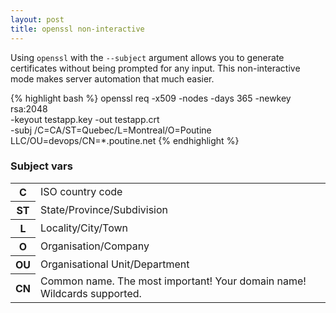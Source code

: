 ```yaml
---
layout: post
title: openssl non-interactive
---
```


Using `openssl` with the `--subject` argument allows you to generate certificates
without being prompted for any input. This non-interactive mode makes server
automation that much easier.

{% highlight bash %}
openssl req -x509 -nodes -days 365 -newkey rsa:2048 \
-keyout testapp.key -out testapp.crt \
-subj /C=CA/ST=Quebec/L=Montreal/O=Poutine LLC/OU=devops/CN=*.poutine.net
{% endhighlight %}

### Subject vars

<table>
  <tr>
    <th>C</th>
    <td>ISO country code</td>
  </tr>

  <tr>
    <th>ST</th>
    <td>State/Province/Subdivision</td>
  </tr>

  <tr>
    <th>L</th>
    <td>Locality/City/Town</td>
  </tr>

  <tr>
    <th>O</th>
    <td>Organisation/Company</td>
  </tr>

  <tr>
    <th>OU</th>
    <td>Organisational Unit/Department</td>
  </tr>

  <tr>
    <th>CN</th>
    <td>Common name. The most important! Your domain name! Wildcards supported.</td>
  </tr>
</table>
